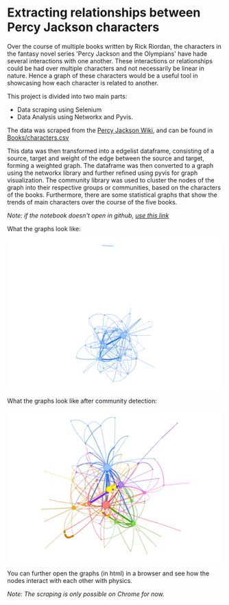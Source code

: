 # Extracting relationships between Percy Jackson characters

Over the course of multiple books written by Rick Riordan, the characters in the fantasy novel series 'Percy Jackson and the Olympians' have hade several interactions with one another. These interactions or relationships could be had over multiple characters and not necessarily be linear in nature. Hence a graph of these characters would be a useful tool in showcasing how each character is related to another.

This project is divided into two main parts:
* Data scraping using Selenium
* Data Analysis using Networkx and Pyvis.

The data was scraped from the [Percy Jackson Wiki](https://riordan.fandom.com/wiki/Category:Percy_Jackson_and_the_Olympians_characters), and can be found in [Books/characters.csv](pj_wiki_scraping/Books/characters.csv)

This data was then transformed into a edgelist dataframe, consisting of a source, target and weight of the edge between the source and target, forming a weighted graph. The dataframe was then converted to a graph using the networkx library and further refined using pyvis for graph visualization. The community library was used to cluster the nodes of the graph into their respective groups or communities, based on the characters of the books. Furthermore, there are some statistical graphs that show the trends of main characters over the course of the five books. 

*Note: if the notebook doesn't open in github, [use this link](https://nbviewer.org/github/varuntandon04/Percy-Jackson-Relationship-Extraction/blob/main/pj_relationships.ipynb)*

What the graphs look like:

<img src="Graphs/relationships.png" width="600">

What the graphs look like after community detection:

<img src="Graphs/Community_relationships_2.png" width="600">

You can further open the graphs (in html) in a browser and see how the nodes interact with each other with physics.


*Note: The scraping is only possible on Chrome for now.* 
